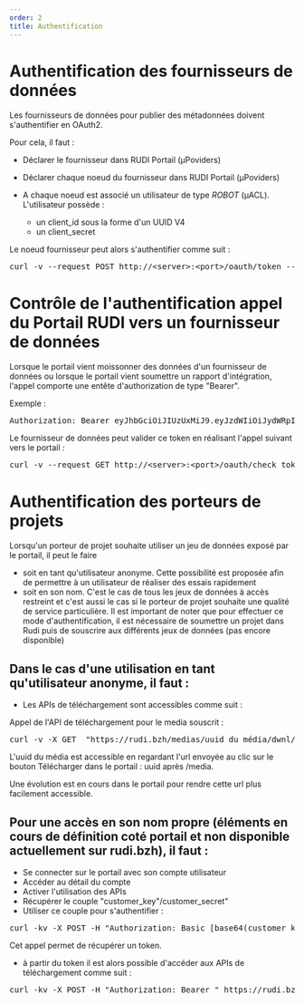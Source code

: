 ```yaml
---
order: 2
title: Authentification
---
```


# Authentification des fournisseurs de données

Les fournisseurs de données pour publier des métadonnées doivent s'authentifier en OAuth2.

Pour cela, il faut :
* Déclarer le fournisseur dans RUDI Portail (µPoviders)
* Déclarer chaque noeud du fournisseur dans RUDI Portail (µPoviders)
* A chaque noeud est associé un utilisateur de type _ROBOT_  (µACL). L'utilisateur possède :

  * un client_id sous la forme d'un UUID V4
  * un client_secret

Le noeud fournisseur peut alors s'authentifier comme suit :

<pre>
curl -v --request POST http://&lt;server>:&lt;port>/oauth/token --data "grant_type=password" --data "username=&lt;username>" --data "password=&lt;client_password>" --data "scope=&lt;liste des scopes séparés par des virgules>" --data "client_id=&lt;client_id>" -H "Authorization:Basic &lt;encodage en base 64 de la chaine &lt:client_id:client_password>"
</pre>


# Contrôle de l'authentification appel du Portail RUDI vers un fournisseur de données

Lorsque le portail vient moissonner des données d'un fournisseur de données ou lorsque le portail vient soumettre un rapport d'intégration, l'appel comporte une entête d'authorization de type "Bearer".

Exemple :
<pre>
Authorization: Bearer eyJhbGciOiJIUzUxMiJ9.eyJzdWIiOiJydWRpIiwiY29ubmVjdGVkVXNlciI6eyJsb2dpbiI6InJ1ZGkiLCJ0eXBlIjoiUEVSU09OIiwiZmlyc3RuYW1lIjoicnVkaSIsImxhc3RuYW1lIjoicnVkaSIsImVtYWlsIjpudWxsLCJvcmdhbml6YXRpb24iOiJydWRpIiwicm9sZXMiOlsiQURNSU5JU1RSQVRPUiJdfSwiZXhwIjoxNjE0NjE5Nzc2LCJpYXQiOjE2MTQ2MTYxNzZ9.Em7yclposciDOll-Dgv9O6jGDE-GsVEHp9dYKyfYNCyPTAambdGqtnl--Zw0DidCf0_JCghXlpznMIteUPdHnQ
</pre>

Le fournisseur de données peut valider ce token en réalisant l'appel suivant vers le portail :

<pre>
curl -v --request GET http://&lt;server>:&lt;port>/oauth/check_token?token=&ltvaleur du token>
</pre>

# Authentification des porteurs de projets

Lorsqu'un porteur de projet souhaite utiliser un jeu de données exposé par le portail, il peut le faire
* soit en tant qu'utilisateur anonyme. Cette possibilité est proposée afin de permettre à un utilisateur de réaliser des essais rapidement
* soit en son nom. C'est le cas de tous les jeux de données à accès restreint et c'est aussi le cas si le porteur de projet souhaite une qualité de service particulière. Il est important de noter que pour effectuer ce mode d'authentification, il est nécessaire de soumettre un projet dans Rudi puis de souscrire aux différents jeux de données (pas encore disponible)


## Dans le cas d'une utilisation en tant qu'utilisateur anonyme, il faut :

* Les APIs de téléchargement sont accessibles comme suit :

Appel de l'API de téléchargement pour le media souscrit :
<pre>
curl -v -X GET  "https://rudi.bzh/medias/uuid_du_média/dwnl/1.0.0" 
</pre>

L'uuid du média est accessible en regardant l'url envoyée au clic sur le bouton Télécharger dans le portail : uuid après /media.

Une évolution est en cours dans le portail pour rendre cette url plus facilement accessible.

## Pour une accès en son nom propre (éléments en cours de définition coté portail et non disponible actuellement sur rudi.bzh), il faut :
* Se connecter sur le portail avec son compte utilisateur
* Accéder au détail du compte
* Activer l'utilisation des APIs
* Récupérer le couple "customer_key"/customer_secret"
* Utiliser ce couple pour s'authentifier :

<pre>
curl -kv -X POST -H "Authorization: Basic [base64(customer_key:customer_secret)]" -d "grant_type=client_credentials&username=[login du user sur le portail associé au customer_key]&scope=apim:subscribe apim:app_manage" -H "Content-Type:application/x-www-form-urlencoded" https://rudi.bzh/apim/oauth2/token
</pre>

Cet appel permet de récupérer un token.

* à partir du token il est alors possible d'accéder aux APIs de téléchargement comme suit :

<pre>
curl -kv -X POST -H "Authorization: Bearer <token>" https://rudi.bzh/apim/datasets/02777fcb-c0bd-4d89-830a-8070cfb89261/dwnl/1.0.0
</pre>
